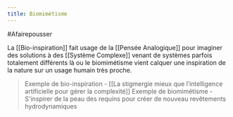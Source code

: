 ```yaml
---
title: Biomimétisme
---
```

#Afairepousser

La [[Bio-inspiration]] fait usage de la [[Pensée Analogique]] pour imaginer des solutions à des [[Système Complexe]] venant de systèmes parfois totalement différents là ou le biomimétisme vient calquer une inspiration de la nature sur un usage humain très proche.

> Exemple de bio-inspiration - [[La stigmergie mieux que l’intelligence artificielle pour gérer la complexité]]
>  Exemple de biomimétisme - S'inspirer de la peau des requins pour créer de nouveau revêtements hydrodynamiques